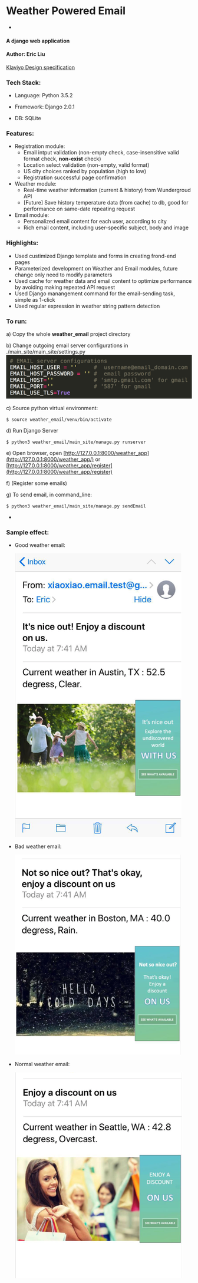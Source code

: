 # Weather Powered Email
-

#### A django web application 
#### Author: Eric Liu
[Klaviyo Design specification](https://www.klaviyo.com/weather-app)

### Tech Stack:
* Language: Python 3.5.2

* Framework: Django 2.0.1

* DB: SQLite

### Features:

* Registration module:
	- Email intput validation (non-empty check, case-insensitive valid format check, **non-exist** check)
	- Location select validation (non-empty, valid format)
	- US city choices ranked by population (high to low)
	- Registration successful page confirmation
* Weather module:
	- Real-time weather information (current & history) from Wundergroud API
	- [Future] Save history temperature data (from cache) to db, good for performance on same-date repeating request
* Email module:
	- Personalized email content for each user, according to city
	- Rich email content, including user-specific subject, body and image
	
### Highlights:
* Used custimized Django template and forms in creating frond-end pages
* Parameterized development on Weather and Email modules, future change only need to modify parameters
* Used cache for weather data and email content to optimize performance by avoiding making repeated API request
* Used Django manangement command for the email-sending task, simple as 1-click
* Used regular expression in weather string pattern detection


### To run:
a) Copy the whole **weather_email** project directory 

b) Change outgoing email server configurations in ./main\_site/main\_site/settings.py ![email_setting](./email_config.png)
	
c) Source python virtual environment: 

	$ source weather_email/venv/bin/activate
		
d) Run Django Server

	$ python3 weather_email/main_site/manage.py runserver 
	
e) Open browser, open [http://127.0.0.1:8000/weather_app](http://127.0.0.1:8000/weather_app/) or [http://127.0.0.1:8000/weather_app/register](http://127.0.0.1:8000/weather_app/register)

f) (Register some emails)

g) To send email, in command_line:
	
	$ python3 weather_email/main_site/manage.py sendEmail  
	
-

### Sample effect:
* Good weather email:

	![good](./demo1.png)
	
* Bad weather email:

	![bad](./demo2.png)
	
* Normal weather email:
	
	![normal](./demo3.png)
	


	
